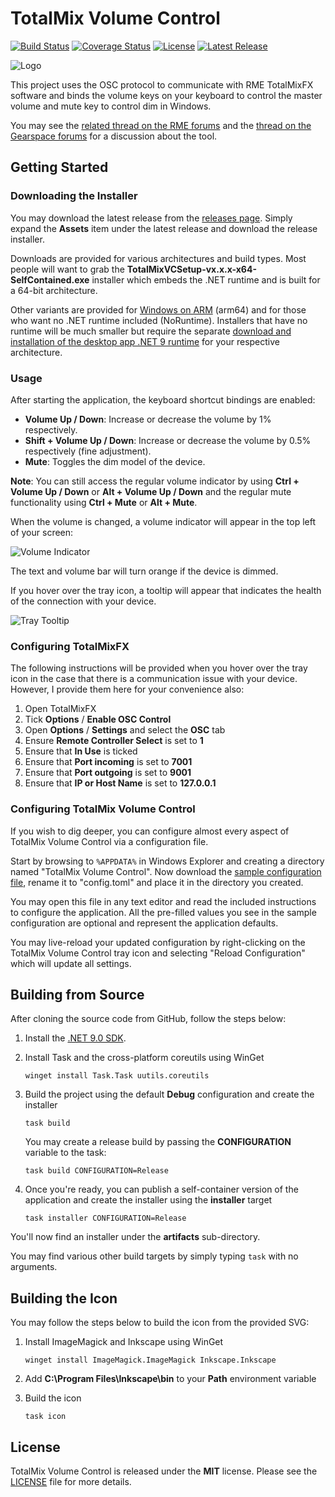 # TotalMix Volume Control

[![Build Status](https://github.com/fgimian/totalmix-volume-control/actions/workflows/build.yml/badge.svg?branch=main)](https://github.com/fgimian/totalmix-volume-control/actions)
[![Coverage Status](https://codecov.io/gh/fgimian/totalmix-volume-control/branch/main/graph/badge.svg?token=tp21mkIuFm)](https://codecov.io/gh/fgimian/totalmix-volume-control)
[![License](https://img.shields.io/github/license/fgimian/totalmix-volume-control)](https://github.com/fgimian/totalmix-volume-control/blob/main/LICENSE)
[![Latest Release](https://img.shields.io/github/v/release/fgimian/totalmix-volume-control?include_prereleases)](https://github.com/fgimian/totalmix-volume-control/releases)

![Logo](https://raw.githubusercontent.com/fgimian/totalmix-volume-control/main/images/Logo.png)

This project uses the OSC protocol to communicate with RME TotalMixFX software and binds
the volume keys on your keyboard to control the master volume and mute key to control dim in
Windows.

You may see the [related thread on the RME forums](https://forum.rme-audio.de/viewtopic.php?pid=174137)
and the [thread on the Gearspace forums](https://gearspace.com/board/music-computers/1358200-my-new-little-open-source-project-rme-totalmix-volume-control-windows.html)
for a discussion about the tool.

## Getting Started

### Downloading the Installer

You may download the latest release from the
[releases page](https://github.com/fgimian/totalmix-volume-control/releases). Simply expand the
**Assets** item under the latest release and download the release installer.

Downloads are provided for various architectures and build types. Most people will want to grab
the **TotalMixVCSetup-vx.x.x-x64-SelfContained.exe** installer which embeds the .NET
runtime and is built for a 64-bit architecture.

Other variants are provided for [Windows on ARM](https://learn.microsoft.com/en-us/windows/arm)
(arm64) and for those who want no .NET runtime included (NoRuntime). Installers that have no
runtime will be much smaller but require the separate
[download and installation of the desktop app .NET 9 runtime](https://dotnet.microsoft.com/en-us/download/dotnet/9.0/runtime)
for your respective architecture.

### Usage

After starting the application, the keyboard shortcut bindings are enabled:

* **Volume Up / Down**: Increase or decrease the volume by 1% respectively.
* **Shift + Volume Up / Down**: Increase or decrease the volume by 0.5% respectively
  (fine adjustment).
* **Mute**: Toggles the dim model of the device.

**Note**: You can still access the regular volume indicator by using **Ctrl + Volume Up / Down**
or **Alt + Volume Up / Down** and the regular mute functionality using **Ctrl + Mute**
or **Alt + Mute**.

When the volume is changed, a volume indicator will appear in the top left of your screen:

![Volume Indicator](https://raw.githubusercontent.com/fgimian/totalmix-volume-control/main/images/VolumeIndicator.png)

The text and volume bar will turn orange if the device is dimmed.

If you hover over the tray icon, a tooltip will appear that indicates the health of the connection
with your device.

![Tray Tooltip](https://raw.githubusercontent.com/fgimian/totalmix-volume-control/main/images/TrayTooltip.png)

### Configuring TotalMixFX

The following instructions will be provided when you hover over the tray icon in the case that
there is a communication issue with your device. However, I provide them here for your convenience
also:

1. Open TotalMixFX
2. Tick **Options** / **Enable OSC Control**
3. Open **Options** / **Settings** and select the **OSC** tab
4. Ensure **Remote Controller Select** is set to **1**
5. Ensure that **In Use** is ticked
6. Ensure that **Port incoming** is set to **7001**
7. Ensure that **Port outgoing** is set to **9001**
8. Ensure that **IP or Host Name** is set to **127.0.0.1**

### Configuring TotalMix Volume Control

If you wish to dig deeper, you can configure almost every aspect of TotalMix Volume Control via
a configuration file.

Start by browsing to `%APPDATA%` in Windows Explorer and creating a directory named
"TotalMix Volume Control". Now download the
[sample configuration file](https://github.com/fgimian/totalmix-volume-control/blob/main/config.sample.toml),
rename it to "config.toml" and place it in the directory you created.

You may open this file in any text editor and read the included instructions to configure the
application. All the pre-filled values you see in the sample configuration are optional and
represent the application defaults.

You may live-reload your updated configuration by right-clicking on the TotalMix Volume Control
tray icon and selecting "Reload Configuration" which will update all settings.

## Building from Source

After cloning the source code from GitHub, follow the steps below:

1. Install the [.NET 9.0 SDK](https://dotnet.microsoft.com/download).
2. Install Task and the cross-platform coreutils using WinGet

    ```
    winget install Task.Task uutils.coreutils
    ```

3. Build the project using the default **Debug** configuration and create the installer

    ```
    task build
    ```

    You may create a release build by passing the **CONFIGURATION** variable to the task:

    ```
    task build CONFIGURATION=Release
    ```

4. Once you're ready, you can publish a self-container version of the application and create the
   installer using the **installer** target

    ```
    task installer CONFIGURATION=Release
    ```

You'll now find an installer under the **artifacts** sub-directory.

You may find various other build targets by simply typing `task` with no arguments.

## Building the Icon

You may follow the steps below to build the icon from the provided SVG:

1. Install ImageMagick and Inkscape using WinGet

    ```
    winget install ImageMagick.ImageMagick Inkscape.Inkscape
    ```

2. Add **C:\Program Files\Inkscape\bin** to your **Path** environment variable
3. Build the icon

    ```
    task icon
    ```

## License

TotalMix Volume Control is released under the **MIT** license. Please see the
[LICENSE](https://github.com/fgimian/totalmix-volume-control/blob/main/LICENSE) file for more
details.
